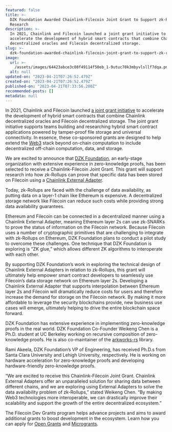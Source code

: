 ```yaml
---
featured: false
title: >-
  DZK Foundation Awarded Chainlink-Filecoin Joint Grant to Support zk-Rollup
  Research
description: >-
  In 2021, Chainlink and Filecoin launched a joint grant initiative to
  accelerate the development of hybrid smart contracts that combine Chainlink
  decentralized oracles and Filecoin decentralized storage.
slug: >-
  dzk-foundation-awarded-chainlink-filecoin-joint-grant-to-support-zk-rollup-research
image:
  url: >-
    /assets/images/64423abce3c08f49114f50eb_1-9utuc70k3mbyvlsllf7dqa.png
  alt: null
updated-on: "2023-04-21T07:26:52.479Z"
created-on: "2023-04-21T07:26:52.479Z"
published-on: "2023-04-21T07:33:56.200Z"
recommended-posts: []
metadata: null
---
```


In 2021, Chainlink and Filecoin launched [a joint grant initiative](https://blog.chain.link/announcing-the-chainlink-and-filecoin-joint-grant-program/) to accelerate the development of hybrid smart contracts that combine Chainlink decentralized oracles and Filecoin decentralized storage. The joint grant initiative supports teams building and researching hybrid smart contract applications powered by tamper-proof file storage and universal connectivity. In essence, these co-sponsored grants are designed to help extend the [Web3](https://blog.chain.link/web3/) stack beyond on-chain computation to include decentralized off-chain computation, data, and storage.

We are excited to announce that [DZK Foundation](https://www.dzk.org/), an early-stage organization with extensive experience in zero-knowledge proofs, has been selected to receive a Chainlink-Filecoin Joint Grant. This grant will support research into how zk-Rollups can prove that specific data has been stored on Filecoin using a [Chainlink External Adapter](https://docs.chain.link/docs/external-adapters/).

Today, zk-Rollups are faced with the challenge of data availability, as putting data on a layer-1 chain like Ethereum is expensive. A decentralized storage network like Filecoin can reduce such costs while providing strong data availability guarantees.

Ethereum and Filecoin can be connected in a decentralized manner using a Chainlink External Adapter, meaning Ethereum layer 2s can use zk-SNARKs to prove the status of information on the Filecoin network. Because Filecoin uses a number of cryptographic primitives that are challenging to integrate with zk-Rollups on Ethereum, DZK Foundation plans to conduct a pilot study to overcome these challenges. One technique that DZK Foundation is exploring is “ZK glue,” which allows different ZK algorithms to interoperate with each other.

By supporting DZK Foundation’s work in exploring the technical design of Chainlink External Adapters in relation to zk-Rollups, this grant will ultimately help empower smart contract developers to seamlessly use Filecoin’s data storage network on Ethereum layer 2s. Developing a Chainlink External Adapter that supports interpolation between Ethereum layer 2s and Filecoin will dramatically reduce costs for users and therefore increase the demand for storage on the Filecoin network. By making it more affordable to leverage the security blockchains provide, new business use cases will emerge, ultimately helping to drive the entire blockchain space forward.

DZK Foundation has extensive experience in implementing zero-knowledge proofs in the real world. DZK Foundation Co-Founder Weikeng Chen is a Ph.D. student at UC Berkeley working on recursive composition of zero-knowledge proofs. He is also co-maintainer of the [arkworks-rs](https://github.com/arkworks-rs/) library.

Rami Akeela, DZK Foundation’s VP of Engineering, has received Ph.D.s from Santa Clara University and Lehigh University, respectively. He is working on hardware acceleration for zero-knowledge proofs and developing hardware-friendly zero-knowledge proofs.

“We are excited to receive this Chainlink-Filecoin Joint Grant. Chainlink External Adapters offer an unparalleled solution for sharing data between different chains, and we are exploring using External Adapters to solve the data availability problem of zk-Rollups,” stated Weikeng Chen. “By making Web3 technologies more interoperable, we can drastically improve their scalability and support the growth of the entire decentralized ecosystem.”

The Filecoin Dev Grants program helps advance projects and aims to award additional grants to boost development in the ecosystem. Learn how you can apply for [Open Grants](https://github.com/filecoin-project/devgrants/blob/master/open-grants/README.md) and [Microgrants](https://github.com/filecoin-project/devgrants/blob/master/microgrants/microgrants.md).
